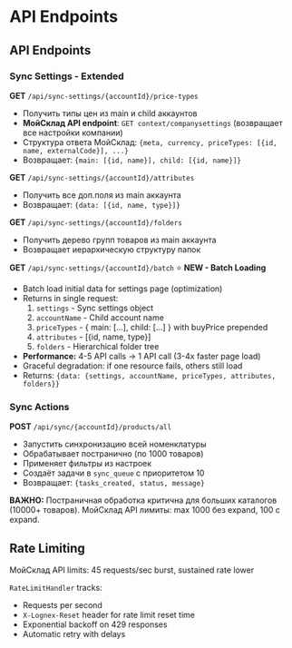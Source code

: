 # API Endpoints
## API Endpoints

### Sync Settings - Extended

**GET** `/api/sync-settings/{accountId}/price-types`
- Получить типы цен из main и child аккаунтов
- **МойСклад API endpoint**: `GET context/companysettings` (возвращает все настройки компании)
- Структура ответа МойСклад: `{meta, currency, priceTypes: [{id, name, externalCode}], ...}`
- Возвращает: `{main: [{id, name}], child: [{id, name}]}`

**GET** `/api/sync-settings/{accountId}/attributes`
- Получить все доп.поля из main аккаунта
- Возвращает: `{data: [{id, name, type}]}`

**GET** `/api/sync-settings/{accountId}/folders`
- Получить дерево групп товаров из main аккаунта
- Возвращает иерархическую структуру папок

**GET** `/api/sync-settings/{accountId}/batch` ⭐ **NEW - Batch Loading**
- Batch load initial data for settings page (optimization)
- Returns in single request:
  1. `settings` - Sync settings object
  2. `accountName` - Child account name
  3. `priceTypes` - { main: [...], child: [...] } with buyPrice prepended
  4. `attributes` - [{id, name, type}]
  5. `folders` - Hierarchical folder tree
- **Performance:** 4-5 API calls → 1 API call (3-4x faster page load)
- Graceful degradation: if one resource fails, others still load
- Returns: `{data: {settings, accountName, priceTypes, attributes, folders}}`

### Sync Actions

**POST** `/api/sync/{accountId}/products/all`
- Запустить синхронизацию всей номенклатуры
- Обрабатывает постранично (по 1000 товаров)
- Применяет фильтры из настроек
- Создаёт задачи в `sync_queue` с приоритетом 10
- Возвращает: `{tasks_created, status, message}`

**ВАЖНО:** Постраничная обработка критична для больших каталогов (10000+ товаров).
МойСклад API лимиты: max 1000 без expand, 100 с expand.

## Rate Limiting

МойСклад API limits: 45 requests/sec burst, sustained rate lower

`RateLimitHandler` tracks:
- Requests per second
- `X-Lognex-Reset` header for rate limit reset time
- Exponential backoff on 429 responses
- Automatic retry with delays

